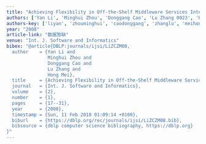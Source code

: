```yaml
---
title: "Achieving Flexibility in Off-the-Shelf Middleware Services Integration."
authors: ['Yan Li', 'Minghui Zhou', 'Donggang Cao', 'Lu Zhang 0023', 'Hong Mei']
authors-key: ['liyan', 'zhouminghui', 'caodonggang', 'zhanglu', 'meihong']
year: "2008"
article-link: "数据暂缺"
venue: "Int. J. Software and Informatics"
bibex: "@article{DBLP:journals/ijsi/LiZCZM08,
  author    = {Yan Li and
               Minghui Zhou and
               Donggang Cao and
               Lu Zhang and
               Hong Mei},
  title     = {Achieving Flexibility in Off-the-Shelf Middleware Services Integration},
  journal   = {Int. J. Software and Informatics},
  volume    = {2},
  number    = {1},
  pages     = {17--31},
  year      = {2008},
  timestamp = {Sun, 11 Feb 2018 01:09:14 +0100},
  biburl    = {https://dblp.org/rec/journals/ijsi/LiZCZM08.bib},
  bibsource = {dblp computer science bibliography, https://dblp.org}
}"
---
```

